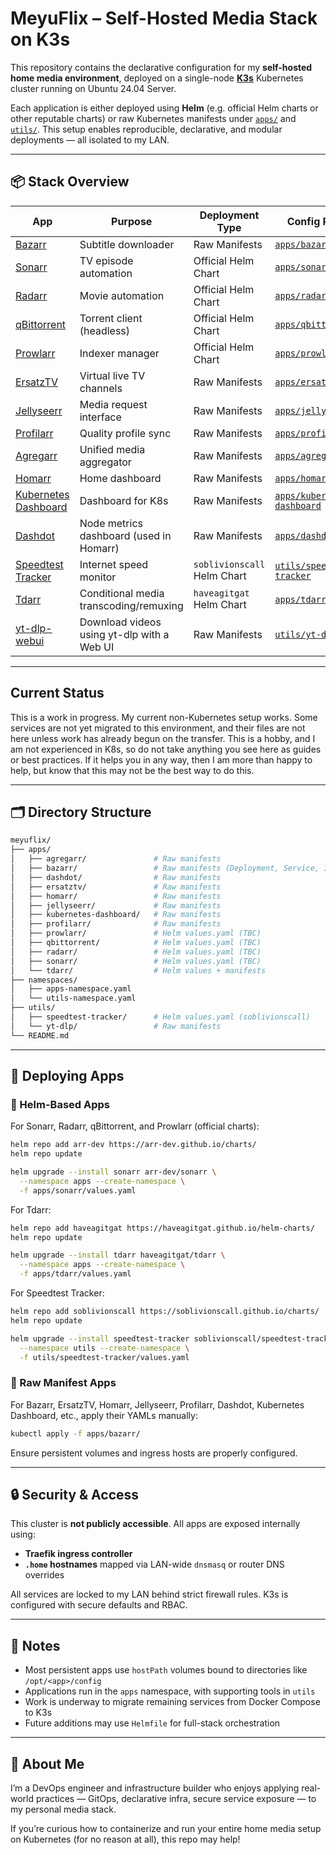 # MeyuFlix – Self-Hosted Media Stack on K3s

This repository contains the declarative configuration for my **self-hosted home media environment**, deployed on a single-node [**K3s**](https://k3s.io/) Kubernetes cluster running on Ubuntu 24.04 Server.

Each application is either deployed using **Helm** (e.g. official Helm charts or other reputable charts) or raw Kubernetes manifests under [`apps/`](./apps) and [`utils/`](./utils). This setup enables reproducible, declarative, and modular deployments — all isolated to my LAN.

---

## 📦 Stack Overview

| App                                                                                          | Purpose                          | Deployment Type               | Config Path                                | Migrated/Implemented |
|-----------------------------------------------------------------------------------------------|----------------------------------|-------------------------------|--------------------------------------------|----------------------|
| [Bazarr](https://www.bazarr.media/)                                                           | Subtitle downloader              | Raw Manifests                 | [`apps/bazarr`](./apps/bazarr)             | ✅ |
| [Sonarr](https://sonarr.tv/)                                                                  | TV episode automation   | Official Helm Chart           | [`apps/sonarr`](./apps/sonarr)             | ❌ |
| [Radarr](https://radarr.video/)                                                               | Movie automation   | Official Helm Chart           | [`apps/radarr`](./apps/radarr)             | ❌ |
| [qBittorrent](https://www.qbittorrent.org/)                                                   | Torrent client (headless)   | Official Helm Chart           | [`apps/qbittorrent`](./apps/qbittorrent)   | ❌ |
| [Prowlarr](https://wiki.servarr.com/prowlarr)                                                 | Indexer manager   | Official Helm Chart           | [`apps/prowlarr`](./apps/prowlarr)         | ❌ |
| [ErsatzTV](https://ersatztv.org/)                                                             | Virtual live TV channels         | Raw Manifests                 | [`apps/ersatztv`](./apps/ersatztv)         | ✅ |
| [Jellyseerr](https://github.com/Fallenbagel/jellyseerr)                                       | Media request interface          | Raw Manifests                 | [`apps/jellyseerr`](./apps/jellyseerr)     | ✅ |
| [Profilarr](https://github.com/saswatds/profilarr)                                            | Quality profile sync             | Raw Manifests                 | [`apps/profilarr`](./apps/profilarr)       | ✅ |
| [Agregarr](https://github.com/agregarr/agregarr)                                              | Unified media aggregator           | Raw Manifests                 | [`apps/agregarr`](./apps/agregarr)       | ✅ |
| [Homarr](https://github.com/ajnart/homarr)                                                    | Home dashboard                   | Raw Manifests                 | [`apps/homarr`](./apps/homarr)             | ✅ |
| [Kubernetes Dashboard](https://github.com/kubernetes/dashboard)                               | Dashboard for K8s                | Raw Manifests                 | [`apps/kubernetes-dashboard`](./apps/kubernetes-dashboard) | ✅ |
| [Dashdot](https://github.com/MauriceNino/dashdot)                                             | Node metrics dashboard (used in Homarr) | Raw Manifests         | [`apps/dashdot`](./apps/dashdot)           | ✅ |
| [Speedtest Tracker](https://github.com/henrywhitaker3/Speedtest-Tracker)                     | Internet speed monitor           | `soblivionscall` Helm Chart   | [`utils/speedtest-tracker`](./utils/speedtest-tracker) | ✅ |
| [Tdarr](https://github.com/HaveAGitGat/Tdarr)                                                 | Conditional media transcoding/remuxing | `haveagitgat` Helm Chart | [`apps/tdarr`](./apps/tdarr)               | ✅ |
| [yt-dlp-webui](https://github.com/MaxelAmador/yt-dlp-web-ui)                                 | Download videos using yt-dlp with a Web UI | Raw Manifests        | [`utils/yt-dlp`](./utils/yt-dlp)           | ✅ |

---

## Current Status

This is a work in progress. My current non-Kubernetes setup works. Some services are not yet migrated to this environment, and their files are not here unless work has already begun on the transfer. This is a hobby, and I am not experienced in K8s, so do not take anything you see here as guides or best practices. If it helps you in any way, then I am more than happy to help, but know that this may not be the best way to do this.

---

## 🗂 Directory Structure

```bash
meyuflix/
├── apps/
│   ├── agregarr/               # Raw manifests
│   ├── bazarr/                 # Raw manifests (Deployment, Service, Ingress, PV/PVC)
│   ├── dashdot/                # Raw manifests
│   ├── ersatztv/               # Raw manifests
│   ├── homarr/                 # Raw manifests
│   ├── jellyseerr/             # Raw manifests
│   ├── kubernetes-dashboard/   # Raw manifests
│   ├── profilarr/              # Raw manifests
│   ├── prowlarr/               # Helm values.yaml (TBC)
│   ├── qbittorrent/            # Helm values.yaml (TBC)
│   ├── radarr/                 # Helm values.yaml (TBC)
│   ├── sonarr/                 # Helm values.yaml (TBC)
│   └── tdarr/                  # Helm values + manifests
├── namespaces/
│   ├── apps-namespace.yaml
│   └── utils-namespace.yaml
├── utils/
│   ├── speedtest-tracker/      # Helm values.yaml (soblivionscall)
│   └── yt-dlp/                 # Raw manifests
└── README.md
```

---

## 🚀 Deploying Apps

### 🔹 Helm-Based Apps

For Sonarr, Radarr, qBittorrent, and Prowlarr (official charts):

```bash
helm repo add arr-dev https://arr-dev.github.io/charts/
helm repo update

helm upgrade --install sonarr arr-dev/sonarr \
  --namespace apps --create-namespace \
  -f apps/sonarr/values.yaml
```

For Tdarr:

```bash
helm repo add haveagitgat https://haveagitgat.github.io/helm-charts/
helm repo update

helm upgrade --install tdarr haveagitgat/tdarr \
  --namespace apps --create-namespace \
  -f apps/tdarr/values.yaml
```

For Speedtest Tracker:

```bash
helm repo add soblivionscall https://soblivionscall.github.io/charts/
helm repo update

helm upgrade --install speedtest-tracker soblivionscall/speedtest-tracker \
  --namespace utils --create-namespace \
  -f utils/speedtest-tracker/values.yaml
```
### 🔹 Raw Manifest Apps

For Bazarr, ErsatzTV, Homarr, Jellyseerr, Profilarr, Dashdot, Kubernetes Dashboard, etc., apply their YAMLs manually:

```bash
kubectl apply -f apps/bazarr/
```

Ensure persistent volumes and ingress hosts are properly configured.

---

## 🔒 Security & Access

This cluster is **not publicly accessible**. All apps are exposed internally using:

- **Traefik ingress controller**
- **`.home` hostnames** mapped via LAN-wide `dnsmasq` or router DNS overrides

All services are locked to my LAN behind strict firewall rules. K3s is configured with secure defaults and RBAC.

---

## 🧪 Notes

- Most persistent apps use `hostPath` volumes bound to directories like `/opt/<app>/config`
- Applications run in the `apps` namespace, with supporting tools in `utils`
- Work is underway to migrate remaining services from Docker Compose to K3s
- Future additions may use `Helmfile` for full-stack orchestration

---

## 👋 About Me

I’m a DevOps engineer and infrastructure builder who enjoys applying real-world practices — GitOps, declarative infra, secure service exposure — to my personal media stack.

If you’re curious how to containerize and run your entire home media setup on Kubernetes (for no reason at all), this repo may help!
